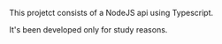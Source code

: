 This projetct consists of a NodeJS api using Typescript.

It's been developed only for study reasons.